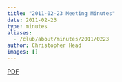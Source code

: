 ```yaml
---
title: "2011-02-23 Meeting Minutes"
date: 2011-02-23
type: minutes
aliases:
  - /club/about/minutes/2011/0223
author: Christopher Head
images: []
---
```


[PDF](/files/minutes-2011-02-23.pdf)
